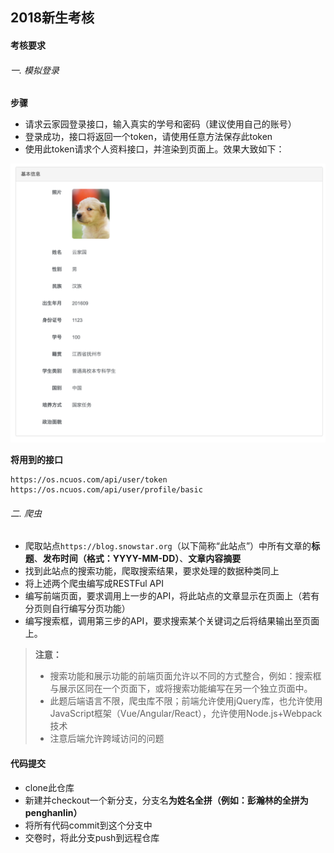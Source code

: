 ## 2018新生考核

#### 考核要求

###### 一. 模拟登录

**步骤**

- 请求云家园登录接口，输入真实的学号和密码（建议使用自己的账号）
- 登录成功，接口将返回一个token，请使用任意方法保存此token
- 使用此token请求个人资料接口，并渲染到页面上。效果大致如下：

![](example.png)

**将用到的接口**

```
https://os.ncuos.com/api/user/token
https://os.ncuos.com/api/user/profile/basic
```

###### 二. 爬虫

- 爬取站点`https://blog.snowstar.org`（以下简称“此站点”）中所有文章的**标题**、**发布时间（格式：YYYY-MM-DD）**、**文章内容摘要**
- 找到此站点的搜索功能，爬取搜索结果，要求处理的数据种类同上
- 将上述两个爬虫编写成RESTFul API
- 编写前端页面，要求调用上一步的API，将此站点的文章显示在页面上（若有分页则自行编写分页功能）
- 编写搜索框，调用第三步的API，要求搜索某个关键词之后将结果输出至页面上。



> **注意：**
>
> - 搜索功能和展示功能的前端页面允许以不同的方式整合，例如：搜索框与展示区同在一个页面下，或将搜索功能编写在另一个独立页面中。
> - 此题后端语言不限，爬虫库不限；前端允许使用jQuery库，也允许使用JavaScript框架（Vue/Angular/React），允许使用Node.js+Webpack技术
> - 注意后端允许跨域访问的问题

#### 代码提交

- clone此仓库
- 新建并checkout一个新分支，分支名**为姓名全拼（例如：彭瀚林的全拼为penghanlin）**
- 将所有代码commit到这个分支中
- 交卷时，将此分支push到远程仓库
